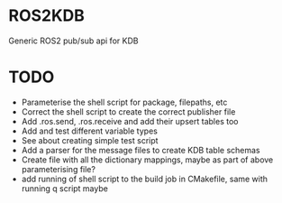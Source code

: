 # ROS2KDB
Generic ROS2 pub/sub api for KDB

# TODO
* Parameterise the shell script for package, filepaths, etc
* Correct the shell script to create the correct publisher file
* Add .ros.send, .ros.receive and add their upsert tables too
* Add and test different variable types
* See about creating simple test script
* Add a parser for the message files to create KDB table schemas
* Create file with all the dictionary mappings, maybe as part of above parameterising file?
* add running of shell script to the build job in CMakefile, same with running q script maybe
